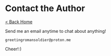 # Contact the Author

[< Back Home](/)

Send me an email anytime to chat about anything!

`greetingromansoldier@proton.me`

Cheer!:)
